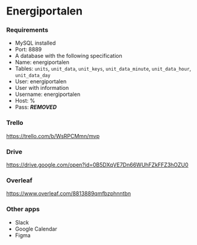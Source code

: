 # Energiportalen

### Requirements
- MySQL installed
 - Port: 8889
- A database with the following specification
 - Name: energiportalen
 - Tables: `units`, `unit_data`, `unit_keys`, `unit_data_minute`, `unit_data_hour`, `unit_data_day`
 - User: energiportalen
- User with information
 - Username: energiportalen
 - Host: %
 - Pass: ***REMOVED***

### Trello
https://trello.com/b/WsRPCMmn/mvp

### Drive
https://drive.google.com/open?id=0B5DXqVE7Dn66WUhFZkFFZ3hOZU0

### Overleaf
https://www.overleaf.com/8813889qmfbzphnntbn

### Other apps
* Slack
* Google Calendar
* Figma
